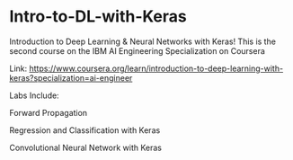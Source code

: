 # Intro-to-DL-with-Keras

Introduction to Deep Learning & Neural Networks with Keras! This is the second course on the IBM AI Engineering Specialization on Coursera

Link: https://www.coursera.org/learn/introduction-to-deep-learning-with-keras?specialization=ai-engineer

Labs Include:

Forward Propagation

Regression and Classification with Keras

Convolutional Neural Network with Keras

